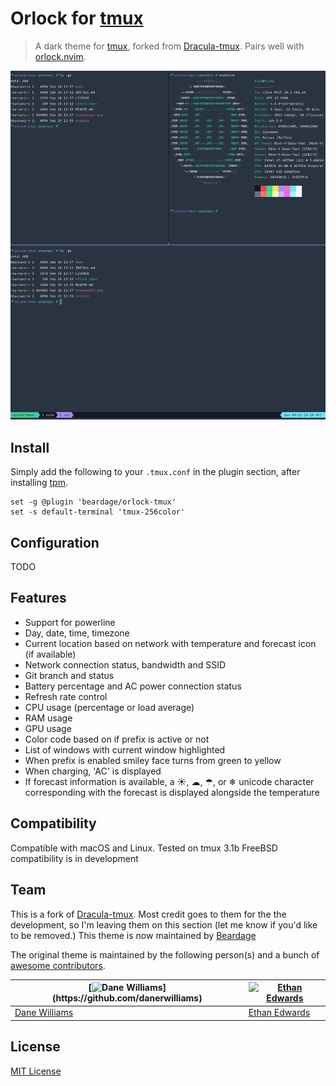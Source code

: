 # Orlock for [tmux](https://github.com/tmux/tmux/wiki)

> A dark theme for [tmux](https://github.com/tmux/tmux/wiki), forked from [Dracula-tmux](https://github.com/dracula/tmux).
> Pairs well with [orlock.nvim](https://github.com/beardage/orlock.nvim).

![Screenshot](./screenshot.png)

## Install
Simply add the following to your `.tmux.conf` in the plugin section, after installing [tpm](https://github.com/tmux-plugins/tpm).
```
set -g @plugin 'beardage/orlock-tmux'
set -s default-terminal 'tmux-256color'
```

## Configuration

TODO

## Features

- Support for powerline
- Day, date, time, timezone
- Current location based on network with temperature and forecast icon (if available)
- Network connection status, bandwidth and SSID
- Git branch and status
- Battery percentage and AC power connection status
- Refresh rate control
- CPU usage (percentage or load average)
- RAM usage
- GPU usage
- Color code based on if prefix is active or not
- List of windows with current window highlighted
- When prefix is enabled smiley face turns from green to yellow
- When charging, 'AC' is displayed
- If forecast information is available, a ☀, ☁, ☂, or ❄ unicode character corresponding with the forecast is displayed alongside the temperature

## Compatibility

Compatible with macOS and Linux. Tested on tmux 3.1b
FreeBSD compatibility is in development

## Team
This is a fork of [Dracula-tmux](https://github.com/dracula/tmux). Most credit goes to them for the the development, so I'm leaving them on this section (let me know if you'd like to be removed.)
This theme is now maintained by [Beardage](https://github.com/beardage)

The original theme is maintained by the following person(s) and a bunch of [awesome contributors](https://github.com/dracula/tmux/graphs/contributors).

| [![Dane Williams](https://avatars2.githubusercontent.com/u/22798229?s=70&v=4",)](https://github.com/danerwilliams) | [![Ethan Edwards](https://avatars1.githubusercontent.com/u/60861925?s=70&v=4)](https://github.com/ethancedwards8) |
| ------------------------------------------------------------------------------------------------------------------ | ----------------------------------------------------------------------------------------------------------------- |
| [Dane Williams](https://github.com/danerwilliams)                                                                  | [Ethan Edwards](https://github.com/ethancedwards8)                                                                |


## License

[MIT License](./LICENSE)
